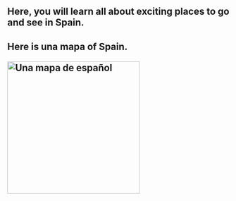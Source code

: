 <html>
<head>
<title>
<h1>Spain's Culture</h1>
 </title>
 </head>
 
<h2> Here, you will learn all about exciting places to go and see in Spain. <h2>
 
<body>
 
<centre>
<p> Here is <b> una mapa </b> of Spain. <p>
<img src="http://www.lonelyplanet.com/maps/europe/spain/map_of_spain.jpg" alt="Una mapa de español" height="300" width="300">
 </centre>
 
 </body>
 </html>
